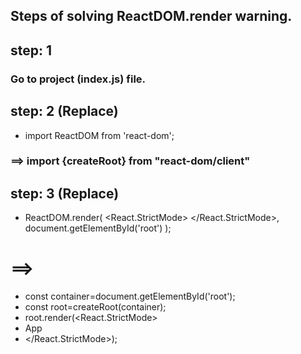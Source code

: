 ## Steps of solving ReactDOM.render warning.
## step: 1 
### Go to project (index.js) file.
## step: 2 (Replace) 
- import ReactDOM from 'react-dom'; 
### ==> import {createRoot} from "react-dom/client"

## step: 3 (Replace)
- ReactDOM.render(
  <React.StrictMode>
    <App />
  </React.StrictMode>,
  document.getElementById('root')
);
# ==>
- const container=document.getElementById('root');
- const root=createRoot(container);
- root.render(<React.StrictMode>
-  App 
- </React.StrictMode>);